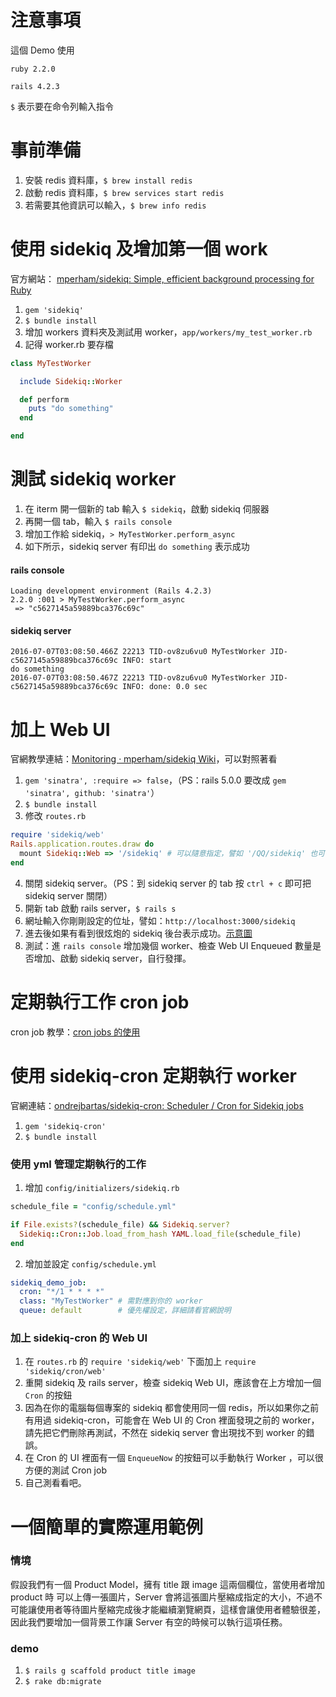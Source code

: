 # 注意事項

這個 Demo 使用

`ruby 2.2.0`

`rails 4.2.3`

`$` 表示要在命令列輸入指令

# 事前準備

1. 安裝 redis 資料庫，`$ brew install redis`
2. 啟動 redis 資料庫，`$ brew services start redis`
3. 若需要其他資訊可以輸入，`$ brew info redis`

# 使用 sidekiq 及增加第一個 work

官方網站：
[mperham/sidekiq: Simple, efficient background processing for Ruby](https://github.com/mperham/sidekiq)

1. `gem 'sidekiq'`
2. `$ bundle install`
3. 增加 workers 資料夾及測試用 worker，`app/workers/my_test_worker.rb`
4. 記得 worker.rb 要存檔

```ruby
class MyTestWorker

  include Sidekiq::Worker

  def perform
    puts "do something"
  end

end
```

# 測試 sidekiq worker

1. 在 iterm 開一個新的 tab 輸入 `$ sidekiq`，啟動 sidekiq 伺服器
2. 再開一個 tab，輸入 `$ rails console`
3. 增加工作給 sidekiq，`> MyTestWorker.perform_async`
4. 如下所示，sidekiq server 有印出 `do something` 表示成功

#### rails console
```
Loading development environment (Rails 4.2.3)
2.2.0 :001 > MyTestWorker.perform_async
 => "c5627145a59889bca376c69c"
```

#### sidekiq server
```
2016-07-07T03:08:50.466Z 22213 TID-ov8zu6vu0 MyTestWorker JID-c5627145a59889bca376c69c INFO: start
do something
2016-07-07T03:08:50.467Z 22213 TID-ov8zu6vu0 MyTestWorker JID-c5627145a59889bca376c69c INFO: done: 0.0 sec
```

# 加上 Web UI

官網教學連結：[Monitoring · mperham/sidekiq Wiki](https://github.com/mperham/sidekiq/wiki/Monitoring)，可以對照著看

1. `gem 'sinatra', :require => false`，（PS：rails 5.0.0 要改成 `gem 'sinatra', github: 'sinatra'`）
2. `$ bundle install`
3. 修改 `routes.rb`

```ruby
require 'sidekiq/web'
Rails.application.routes.draw do
  mount Sidekiq::Web => '/sidekiq' # 可以隨意指定，譬如 '/QQ/sidekiq' 也可以
end
```

4. 關閉 sidekiq server。（PS：到 sidekiq server 的 tab 按 `ctrl + c` 即可把 sidekiq server 關閉）
5. 開新 tab 啟動 rails server，`$ rails s`
6. 網址輸入你剛剛設定的位址，譬如：`http://localhost:3000/sidekiq`
7. 進去後如果有看到很炫炮的 sidekiq 後台表示成功。[示意圖](https://raw.githubusercontent.com/mperham/sidekiq/master/examples/web-ui.png)
8. 測試：進 `rails console` 增加幾個 worker、檢查 Web UI Enqueued 數量是否增加、啟動 sidekiq server，自行發揮。

# 定期執行工作 cron job

cron job 教學：[cron jobs 的使用](http://kalug.linux.org.tw/~lloyd/LLoyd_Hand_Book/book/cron-jobs.html)

# 使用 sidekiq-cron 定期執行 worker

官網連結：[ondrejbartas/sidekiq-cron: Scheduler / Cron for Sidekiq jobs](https://github.com/ondrejbartas/sidekiq-cron)

1. `gem 'sidekiq-cron'`
2. `$ bundle install`

### 使用 yml 管理定期執行的工作

1. 增加 `config/initializers/sidekiq.rb`

```ruby
schedule_file = "config/schedule.yml"

if File.exists?(schedule_file) && Sidekiq.server?
  Sidekiq::Cron::Job.load_from_hash YAML.load_file(schedule_file)
end
```

2. 增加並設定 `config/schedule.yml`

```yml
sidekiq_demo_job:
  cron: "*/1 * * * *"
  class: "MyTestWorker" # 需對應到你的 worker
  queue: default        # 優先權設定，詳細請看官網說明
```

### 加上 sidekiq-cron 的 Web UI

1. 在 `routes.rb` 的 `require 'sidekiq/web'` 下面加上 `require 'sidekiq/cron/web'`
2. 重開 sidekiq 及 rails server，檢查 sidekiq Web UI，應該會在上方增加一個 `Cron` 的按鈕
3. 因為在你的電腦每個專案的 sidekiq 都會使用同一個 redis，所以如果你之前有用過 sidekiq-cron，可能會在 Web UI 的 Cron 裡面發現之前的 worker，請先把它們刪除再測試，不然在 sidekiq server 會出現找不到 worker 的錯誤。
4. 在 Cron 的 UI 裡面有一個 `EnqueueNow` 的按鈕可以手動執行 Worker ，可以很方便的測試 Cron job
5. 自己測看看吧。

# 一個簡單的實際運用範例

### 情境

假設我們有一個 Product Model，擁有 title 跟 image 這兩個欄位，當使用者增加 product 時 可以上傳一張圖片，Server 會將這張圖片壓縮成指定的大小，不過不可能讓使用者等待圖片壓縮完成後才能繼續瀏覽網頁，這樣會讓使用者體驗很差，因此我們要增加一個背景工作讓 Server 有空的時候可以執行這項任務。

### demo

1. `$ rails g scaffold product title image`
2. `$ rake db:migrate`
